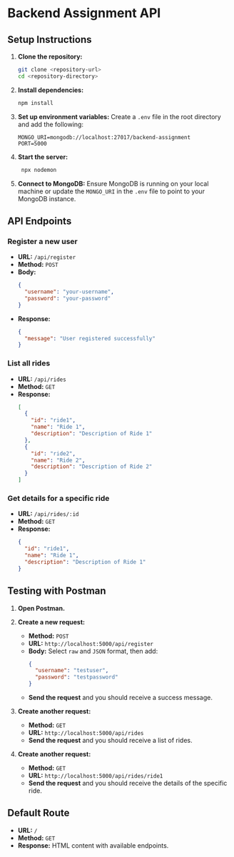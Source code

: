 # Backend Assignment API

## Setup Instructions

1. **Clone the repository:**
   ```bash
   git clone <repository-url>
   cd <repository-directory>
   ```

2. **Install dependencies:**
   ```bash
   npm install
   ```

3. **Set up environment variables:**
   Create a `.env` file in the root directory and add the following:
   ```properties
   MONGO_URI=mongodb://localhost:27017/backend-assignment
   PORT=5000
   ```

4. **Start the server:**
   ```bash
    npx nodemon
   ```

5. **Connect to MongoDB:**
   Ensure MongoDB is running on your local machine or update the `MONGO_URI` in the `.env` file to point to your MongoDB instance.

## API Endpoints

### Register a new user

- **URL:** `/api/register`
- **Method:** `POST`
- **Body:**
  ```json
  {
    "username": "your-username",
    "password": "your-password"
  }
  ```
- **Response:**
  ```json
  {
    "message": "User registered successfully"
  }
  ```

### List all rides

- **URL:** `/api/rides`
- **Method:** `GET`
- **Response:**
  ```json
  [
    {
      "id": "ride1",
      "name": "Ride 1",
      "description": "Description of Ride 1"
    },
    {
      "id": "ride2",
      "name": "Ride 2",
      "description": "Description of Ride 2"
    }
  ]
  ```

### Get details for a specific ride

- **URL:** `/api/rides/:id`
- **Method:** `GET`
- **Response:**
  ```json
  {
    "id": "ride1",
    "name": "Ride 1",
    "description": "Description of Ride 1"
  }
  ```

## Testing with Postman

1. **Open Postman.**

2. **Create a new request:**
   - **Method:** `POST`
   - **URL:** `http://localhost:5000/api/register`
   - **Body:** Select `raw` and `JSON` format, then add:
     ```json
     {
       "username": "testuser",
       "password": "testpassword"
     }
     ```
   - **Send the request** and you should receive a success message.

3. **Create another request:**
   - **Method:** `GET`
   - **URL:** `http://localhost:5000/api/rides`
   - **Send the request** and you should receive a list of rides.

4. **Create another request:**
   - **Method:** `GET`
   - **URL:** `http://localhost:5000/api/rides/ride1`
   - **Send the request** and you should receive the details of the specific ride.

## Default Route

- **URL:** `/`
- **Method:** `GET`
- **Response:** HTML content with available endpoints.

